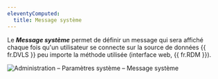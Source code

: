 ```yaml
---
eleventyComputed:
  title: Message système
---
```

Le ***Message système*** permet de définir un message qui sera affiché chaque fois qu'un utilisateur se connecte sur la source de données {{ fr.DVLS }} peu importe la méthode utilisée (interface web, {{ fr.RDM }}).

![Administration – Paramètres système – Message système](https://cdnweb.devolutions.net/docs/docs_en_server_clip10375.png)
